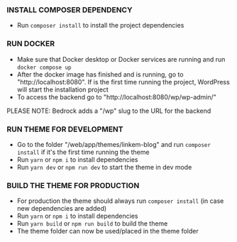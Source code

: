 ### INSTALL COMPOSER DEPENDENCY

- Run `composer install` to install the project dependencies

### RUN DOCKER

- Make sure that Docker desktop or Docker services are running and run `docker compose up`
- After the docker image has finished and is running, go to "http://localhost:8080". If is the first time running the project, WordPress will start the installation project
- To access the backend go to "http://localhost:8080/wp/wp-admin/"

PLEASE NOTE: Bedrock adds a "/wp" slug to the URL for the backend

### RUN THEME FOR DEVELOPMENT

- Go to the folder "/web/app/themes/linkem-blog" and run `composer install` if it's the first time running the theme
- Run `yarn` or `npm i` to install dependencies
- Run `yarn dev` or `npm run dev` to start the theme in dev mode

### BUILD THE THEME FOR PRODUCTION

- For production the theme should always run `composer install` (in case new dependencies are added)
- Run `yarn` or `npm i` to install dependencies
- Run `yarn build` or `npm run build` to build the theme
- The theme folder can now be used/placed in the theme folder
